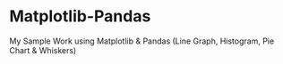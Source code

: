 # Matplotlib-Pandas
My Sample Work using Matplotlib &amp; Pandas (Line Graph, Histogram, Pie Chart &amp; Whiskers)
